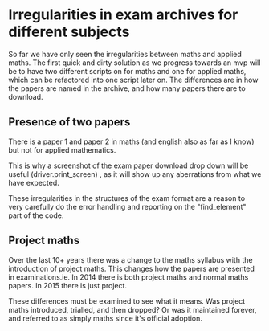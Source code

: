 # Irregularities in exam archives for different subjects
So far we have only seen the irregularities between maths and applied maths. The first quick and dirty solution as
we progress towards an mvp will be to have two different scripts on for maths and one for applied maths, which can 
be refactored into one script later on. The differences are in how the papers are named in the archive, and how many
papers there are to download.


## Presence of two papers
There is a paper 1 and paper 2 in maths (and english also as far as I know) but not for applied
mathematics.

This is why a screenshot of the exam paper download drop down will be useful (driver.print_screen) , as it will show up
any aberrations from what we have expected.

These irregularities in the structures of the exam format are a reason to very carefully do the error handling and reporting on the "find_element" part of the code.

## Project maths
Over the last 10+ years there was a change to the maths syllabus with the introduction of project maths.
This changes how the papers are presented in examinations.ie. In 2014 there is both project maths and normal
maths papers. In 2015 there is just project. 

These differences must be examined to see what it means. Was project maths introduced, trialled, and then dropped?
Or was it maintained forever, and referred to as simply maths since it's official adoption.